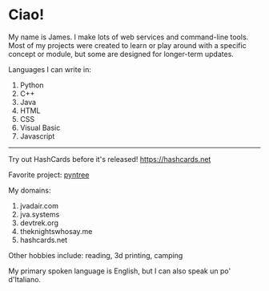 # Ciao!

My name is James. I make lots of web services and command-line tools. Most of my projects were created to learn or play around with a specific concept or module, but some are designed for longer-term updates.

Languages I can write in:
1. Python
2. C++
3. Java
4. HTML
5. CSS
6. Visual Basic
7. Javascript

---

Try out HashCards before it's released! https://hashcards.net

Favorite project: [pyntree](https://github.com/jvadair/pyntree)

My domains:
1. jvadair.com
2. jva.systems
3. devtrek.org
4. theknightswhosay.me
5. hashcards.net

Other hobbies include: reading, 3d printing, camping

My primary spoken language is English, but I can also speak un po' d'Italiano.
